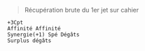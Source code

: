 > Récupération brute du 1er jet sur cahier
```
+3Cpt
Affinité Affinité 
Synergie(+1) Spé Dégâts
Surplus dégâts
```
